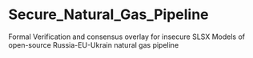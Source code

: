 # Secure_Natural_Gas_Pipeline
Formal Verification and consensus overlay for insecure SLSX Models of open-source Russia-EU-Ukrain natural gas pipeline
